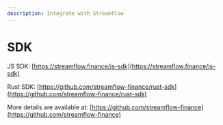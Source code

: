 ```yaml
---
description: Integrate with Streamflow
---
```


# SDK

JS SDK: [https://streamflow.finance/js-sdk](https://streamflow.finance/js-sdk)

Rust SDK: [https://github.com/streamflow-finance/rust-sdk](https://github.com/streamflow-finance/rust-sdk)

More details are available at: [https://github.com/streamflow-finance](https://github.com/streamflow-finance)
